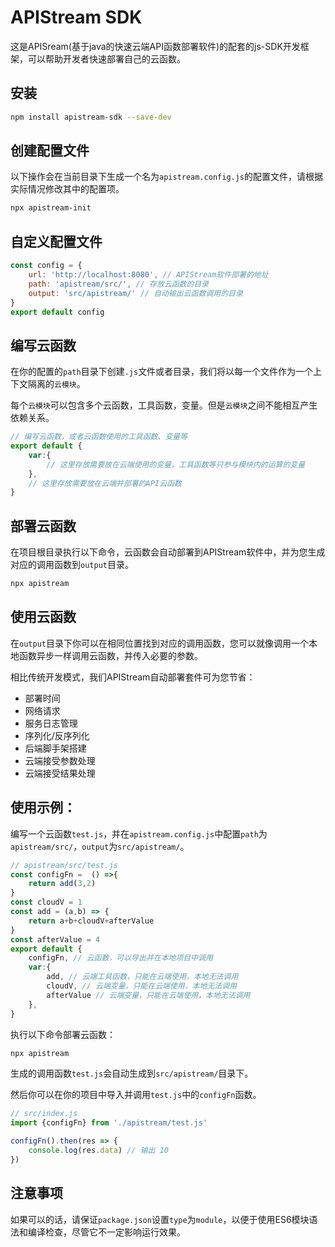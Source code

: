 # APIStream SDK

这是APISream(基于java的快速云端API函数部署软件)的配套的js-SDK开发框架，可以帮助开发者快速部署自己的云函数。

## 安装

``` bash
npm install apistream-sdk --save-dev
```

## 创建配置文件

以下操作会在当前目录下生成一个名为`apistream.config.js`的配置文件，请根据实际情况修改其中的配置项。

``` bash
npx apistream-init
```

## 自定义配置文件

``` js
const config = {
    url: 'http://localhost:8080', // APIStream软件部署的地址
    path: 'apistream/src/', // 存放云函数的目录
    output: 'src/apistream/' // 自动输出云函数调用的目录
}
export default config
```

## 编写云函数

在你的配置的`path`目录下创建`.js`文件或者目录，我们将以每一个文件作为一个上下文隔离的`云模块`。

每个`云模块`可以包含多个云函数，工具函数，变量。但是`云模块`之间不能相互产生依赖关系。

``` js
// 编写云函数，或者云函数使用的工具函数、变量等
export default {
    var:{
        // 这里存放需要放在云端使用的变量，工具函数等只参与模块内的运算的变量
    },
    // 这里存放需要放在云端并部署的API云函数
}
```

## 部署云函数

在项目根目录执行以下命令，云函数会自动部署到APIStream软件中，并为您生成对应的调用函数到`output`目录。

``` bash
npx apistream
```

## 使用云函数

在`output`目录下你可以在相同位置找到对应的调用函数，您可以就像调用一个本地函数异步一样调用云函数，并传入必要的参数。

相比传统开发模式，我们APIStream自动部署套件可为您节省：

- 部署时间
- 网络请求
- 服务日志管理
- 序列化/反序列化
- 后端脚手架搭建
- 云端接受参数处理
- 云端接受结果处理

## 使用示例：

编写一个云函数`test.js`，并在`apistream.config.js`中配置`path`为`apistream/src/`，`output`为`src/apistream/`。

``` js
// apistream/src/test.js
const configFn =  () =>{
    return add(3,2)
}
const cloudV = 1
const add = (a,b) => {
    return a+b+cloudV+afterValue
}
const afterValue = 4
export default {
    configFn, // 云函数，可以导出并在本地项目中调用
    var:{
        add, // 云端工具函数，只能在云端使用，本地无法调用
        cloudV, // 云端变量，只能在云端使用，本地无法调用
        afterValue // 云端变量，只能在云端使用，本地无法调用
    },   
}
```

执行以下命令部署云函数：

``` bash
npx apistream
```

生成的调用函数`test.js`会自动生成到`src/apistream/`目录下。

然后你可以在你的项目中导入并调用`test.js`中的`configFn`函数。

``` js
// src/index.js
import {configFn} from './apistream/test.js'

configFn().then(res => {
    console.log(res.data) // 输出 10
})

```

## 注意事项

如果可以的话，请保证`package.json`设置`type`为`module`，以便于使用ES6模块语法和编译检查，尽管它不一定影响运行效果。
